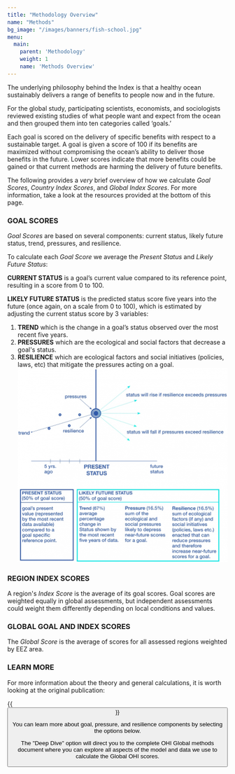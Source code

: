 ```yaml
---
title: "Methodology Overview"
name: "Methods"
bg_image: "/images/banners/fish-school.jpg"
menu:
  main:
    parent: 'Methodology'
    weight: 1
    name: 'Methods Overview'
---
```


The underlying philosophy behind the Index is that a healthy ocean sustainably delivers a range of benefits to people now and in the future.

For the global study, participating scientists, economists, and sociologists reviewed existing studies of what people want and expect from the ocean and then grouped them into ten categories called ‘goals.’  

Each goal is scored on the delivery of specific benefits with respect to a sustainable target. A goal is given a score of 100 if its benefits are maximized without compromising the ocean’s ability to deliver those benefits in the future.  Lower scores indicate that more benefits could be gained or that current methods are harming the delivery of future benefits.

The following provides a *very* brief overview of how we calculate *Goal Scores*, *Country Index Scores*, and *Global Index Scores*. For more information, take a look at the resources provided at the bottom of this page. 

### GOAL SCORES

*Goal Scores* are based on several components: current status, likely future status, trend, pressures, and resilience.  

To calculate each *Goal Score* we average the *Present Status* and *Likely Future Status*: 

**CURRENT STATUS** is a goal’s current value compared to its reference point, resulting in a score from 0 to 100. 

**LIKELY FUTURE STATUS** is the predicted status score five years into the future (once again, on a scale from 0 to 100), which is estimated by adjusting the current status score by 3 variables: 

1. **TREND** which is the change in a goal’s status observed over the most recent five years. 
2. **PRESSURES** which are the ecological and social factors that decrease a goal's status. 
3. **RESILIENCE** which are ecological factors and social initiatives (policies, laws, etc) that mitigate the pressures acting on a goal.  
![Infographic](/images/infographs/methodology-chart.png)

### REGION INDEX SCORES
A region's *Index Score* is the average of its goal scores. Goal scores are weighted equally in global assessments, but independent assessments could weight them differently depending on local conditions and values.   

### GLOBAL GOAL AND INDEX SCORES
The *Global Score* is the average of scores for all assessed regions weighted by EEZ area.  

### LEARN MORE

For more information about the theory and general calculations, it is worth looking at the original publication:

{{<button text="Download the paper" link="/data/downloads/HalpernNature2012.pdf" icon="/images/misc/download-icon.svg" >}}


You can learn more about goal, pressure, and resilience components by selecting the options below.

The "Deep Dive" option will direct you to the complete OHI Global methods document where you can explore all aspects of the model and data we use to calculate the Global OHI scores.
